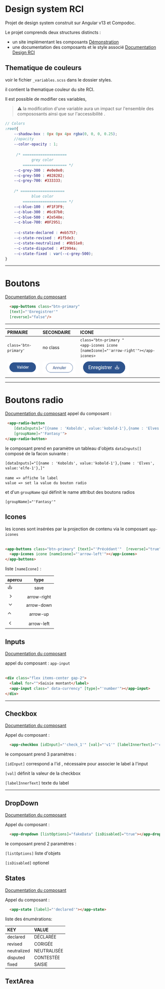 # Design system RCI

Projet de design system construit sur Angular v13 et Compodoc.

Le projet comprends deux structures distincts :

- un site implémentant les composants [Démonstration](/)
- une documentation des composants et le style associé [Documentation Design RCI](/doc/index.html)

## Thematique de couleurs

voir le fichier `_variables.scss` dans le dossier styles.

il contient la thematique couleur du site RCI.

Il est possible de modifier ces variables,

> ⚠️  la modification d'une variable aura un impact sur l'ensemble des compososants ainsi que sur l'accessibilité .




```scss
// Colors
:root{
    --shadow-box : 0px 0px 4px rgba(0, 0, 0, 0.25);
    //opacity
    --color-opacity : 1;

     /* ====================
            grey color 
        ==================== */      
    --c-grey-300 : #e0e0e0;
    --c-grey-500 : #828282;
    --c-grey-700: #333333;

    /* ====================
            blue color 
        ==================== */   
    --c-blue-100 : #F1F3F9;
    --c-blue-300 : #6c87b0;
    --c-blue-500 : #2e548e;
    --c-blue-700: #0F2951;

    --c-state-declared : #eb5757;
    --c-state-revised : #1f5de3;
    --c-state-neutralized : #9b51e0;
    --c-state-disputed : #f2994a; 
    --c-state-fixed : var(--c-grey-500); 
}
```





___

# Boutons
[Documentation du composant](/doc/components/ButtonsComponent.html)
```html
  <app-buttons class="btn-primary" 
  [text]="'Enregistrer'" 
  [reverse]="false"/>
``` 

---

|PRIMAIRE|SECONDAIRE|ICONE|
|:-------|:----------|:--------|
|`class='btn-primary'`|no class|`class="btn-primary "`<br>`<app-icones icone [nameIcone]="'arrow-right'"></app-icones>`|
|![bouton primaire](image_doc/primary-btn.png)|![bouton secondaire](image_doc/btn-no-class.png)|![bouton secondaire](image_doc/primary-btn-icone.png)|


---
# Boutons radio

[Documentation du composant](/doc/components/RadioButtonComponent.html)
 appel du composant :

```html
 <app-radio-button
    [dataInputs]="[{name : 'Kobolds', value:'kobold-1'},{name : 'Elves', value:'elfe-1'}," 
    [groupName]="'Fantasy'">
</app-radio-button>
```

le composant prend en paramètre un tableau d'objets ```dataInputs[]``` composé de la facon suivante :

``` 
[dataInputs]="[{name : 'Kobolds', value:'kobold-1'},{name : 'Elves', value:'elfe-1'},]"

name => affiche le label
value => set la value du bouton radio

```
et d'un ```groupName``` qui définit le name attribut des boutons radios
```
[groupName]="'Fantasy'"
```

## Icones

les icones sont insérées par la projection de contenu via le composant `app-icones`

```html

<app-buttons class="btn-primary" [text]="'Précédant'"  [reverse]="true">
  <app-icones icone [nameIcone]="'arrow-left'"></app-icones>
</app-buttons>

```

liste ```[nameIcone]``` :

|  apercu           |    type     |
|:-----------------|:----------:|
|![save](image_doc/save.png) | save |
| ![flèche droite](image_doc/arrow-right.png)  | arrow-right |
| ![flèche bas](image_doc/arrow-down.png) | arrow-down |
| ![flèche haut](image_doc/arrow-up.png) | arrow-up |
| ![flèche gauche](image_doc/arrow-left.png) | arrow-left |


## Inputs

[Documentation du composant](/doc/components/InputComponent.html)

appel du composant : `app-input`

```html

<div class="flex items-center gap-2">
  <label for="">Saisie montant</label>
  <app-input class=" data-currency" [type]="'number'"></app-input>
</div>

```
---
## Checkbox

[Documentation du composant](/doc/components/CheckboxComponent.html)

Appel du composant :

```html
  <app-checkbox [idInput]="'check_1'" [val]="'v1'" [labelInnerText]="'checkbox 1'"></app-checkbox>
```

le composant prend 3 paramètres :

```[idInput]``` correspond a l'id , nécessaire pour associer le label à l'input 

```[val]``` définit la valeur de la checkbox

```[labelInnerText]``` texte du label 

---

## DropDown


[Documentation du composant](/doc/components/DropdownComponent.html)

Appel du composant :

```html
  <app-dropdown [listOptions]="fakeData" [isDisabled]="true"></app-dropdown>
```

le composant prend 2 paramètres :

```[listOptions]``` liste d'objets 

```[isDisabled]``` optionel 

## States

[Documentation du composant](/doc/components/StateComponent.html)

Appel du composant :

```html
  <app-state [label]="'declared'"></app-state>
```

liste des énumérations:

|KEY|VALUE|
|:-------|:----------|
|declared|DÉCLARÉE|
|revised|CORIGÉE|
|neutralized|NEUTRALISÉE|
|disputed|CONTESTÉE|
|fixed|SAISIE|


## TextArea

